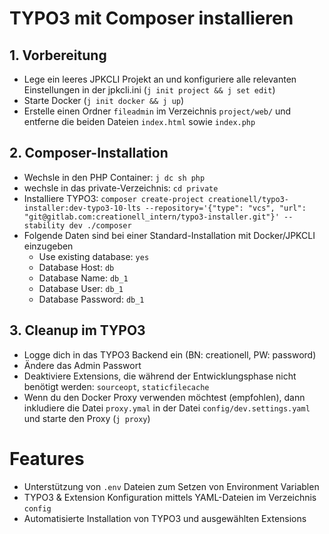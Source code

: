 # TYPO3 mit Composer installieren

## 1. Vorbereitung

- Lege ein leeres JPKCLI Projekt an und konfiguriere alle relevanten Einstellungen in der
  jpkcli.ini (`j init project && j set edit`)
- Starte Docker (`j init docker && j up`)
- Erstelle einen Ordner `fileadmin` im Verzeichnis `project/web/` und entferne die beiden Dateien `index.html` sowie `index.php`

## 2. Composer-Installation

- Wechsle in den PHP Container: `j dc sh php`
- wechsle in das private-Verzeichnis: `cd private`
- Installiere
  TYPO3: `composer create-project creationell/typo3-installer:dev-typo3-10-lts --repository='{"type": "vcs", "url": "git@gitlab.com:creationell_intern/typo3-installer.git"}' --stability dev ./composer`
- Folgende Daten sind bei einer Standard-Installation mit Docker/JPKCLI einzugeben
  - Use existing database: `yes`
  - Database Host: `db`
  - Database Name: `db_1`
  - Database User: `db_1`
  - Database Password: `db_1`

## 3. Cleanup im TYPO3

- Logge dich in das TYPO3 Backend ein (BN: creationell, PW: password)
- Ändere das Admin Passwort
- Deaktiviere Extensions, die während der Entwicklungsphase nicht benötigt werden: `sourceopt`, `staticfilecache`
- Wenn du den Docker Proxy verwenden möchtest (empfohlen), dann inkludiere die Datei `proxy.ymal` in der
  Datei `config/dev.settings.yaml` und starte den Proxy (`j proxy`)

# Features

- Unterstützung von `.env` Dateien zum Setzen von Environment Variablen
- TYPO3 & Extension Konfiguration mittels YAML-Dateien im Verzeichnis `config`
- Automatisierte Installation von TYPO3 und ausgewählten Extensions
